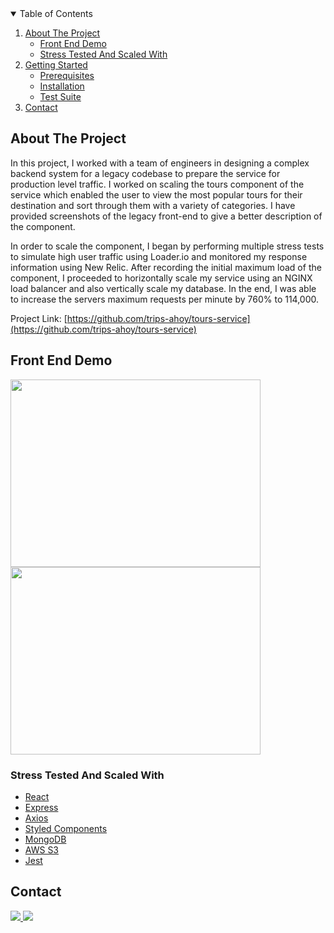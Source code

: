 <!-- TABLE OF CONTENTS -->
<details open="open">
  <summary>Table of Contents</summary>
  <ol>
    <li>
      <a href="#about-the-project">About The Project</a>
      <ul>
       <li><a href="#front-end-demo">Front End Demo</a></li>
       <li><a href="#stress-tested-and-scaled-with">Stress Tested And Scaled With</a></li>
      </ul>
    </li>
    <li>
      <a href="#getting-started">Getting Started</a>
      <ul>
        <li><a href="#prerequisites">Prerequisites</a></li>
        <li><a href="#installation-and-starting-the-project">Installation</a></li>
        <li><a href="#view-testing-suite">Test Suite</a></li>
      </ul>
    </li>
    <li><a href="#contact">Contact</a></li>
  </ol>
</details>

<!-- About the project -->
## About The Project

In this project, I worked with a team of engineers in designing a complex backend system for a legacy codebase to prepare the service for production level traffic. I worked on scaling the tours component of the service which enabled the user to view the most popular tours for their destination and sort through them with a variety of categories. I have provided screenshots of the legacy front-end to give a better description of the component.

In order to scale the component, I began by performing multiple stress tests to simulate high user traffic using Loader.io and monitored my response information using New Relic. After recording the initial maximum load of the component, I proceeded to horizontally scale my service using an NGINX load balancer and also vertically scale my database. In the end, I was able to increase the servers maximum requests per minute by 760% to 114,000.

Project Link: [https://github.com/trips-ahoy/tours-service](https://github.com/trips-ahoy/tours-service)

<!-- Front End Demo -->
## Front End Demo
<div>
  <img src="./FrontEndImg1.png" width="400px" height="300px"/>
  <img src="./FrontEndImg2.png" width="400px" height="300px"/>
</div>

<!-- Stress Tested And Scaled With -->
### Stress Tested And Scaled With

* [React](https://reactjs.org)
* [Express](http://expressjs.com/)
* [Axios](https://www.npmjs.com/package/axios)
* [Styled Components](https://styled-components.com/)
* [MongoDB](https://www.mongodb.com/)
* [AWS S3](https://aws.amazon.com/s3/)
* [Jest](https://jestjs.io/)


<!-- CONTACT -->
## Contact

<!-- LinkedIn Contact -->
<a href="https://www.linkedin.com/in/ecetino/" target="_blank">
  <img src="https://img.shields.io/badge/-Edgar%20Cetino-blue?style=for-the-badge&logo=Linkedin&logoColor=white"/>
</a>
  
<!--   Email -->
<a href="mailto:cetino-e@hotmail.com">
  <img src="https://img.shields.io/badge/EMAIL-cetino--e%40hotmail.com-1152ba?style=for-the-badge"/>
</a>


